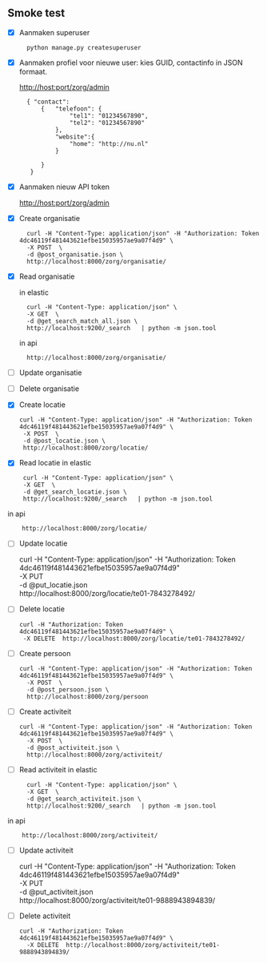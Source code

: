 ## Smoke test 


- [X] Aanmaken superuser

        python manage.py createsuperuser     


- [x] Aanmaken profiel voor nieuwe user: kies GUID, contactinfo in JSON formaat.

    <http://host:port/zorg/admin>
    
    
        { "contact":
            {   "telefoon": {
                    "tel1": "01234567890",
                    "tel2": "01234567890"
                },
                "website":{
                    "home": "http://nu.nl"
                }
    
            }
         }
		
- [x] Aanmaken nieuw API token

    <http://host:port/zorg/admin>
- [x] Create organisatie


        curl -H "Content-Type: application/json" -H "Authorization: Token 4dc46119f481443621efbe15035957ae9a07f4d9" \
        -X POST  \
        -d @post_organisatie.json \
        http://localhost:8000/zorg/organisatie/

   
        
- [x] Read organisatie
       
     in elastic


        curl -H "Content-Type: application/json" \
        -X GET  \
        -d @get_search_match_all.json \
        http://localhost:9200/_search   | python -m json.tool
     
     in api
    
        http://localhost:8000/zorg/organisatie/
        
- [ ] Update organisatie

- [ ] Delete organisatie

 
- [x]  Create locatie


       curl -H "Content-Type: application/json" -H "Authorization: Token 4dc46119f481443621efbe15035957ae9a07f4d9" \
        -X POST  \
        -d @post_locatie.json \
        http://localhost:8000/zorg/locatie/

- [x]  Read locatie
in elastic


        curl -H "Content-Type: application/json" \
        -X GET  \
        -d @get_search_locatie.json \
        http://localhost:9200/_search   | python -m json.tool
     
in api

        http://localhost:8000/zorg/locatie/
- [ ]  Update locatie
      
      
     curl -H "Content-Type: application/json" -H "Authorization: Token 4dc46119f481443621efbe15035957ae9a07f4d9" \
        -X PUT  \
        -d @put_locatie.json \
        http://localhost:8000/zorg/locatie/te01-7843278492/
        
- [ ]  Delete locatie
 
 
       curl -H "Authorization: Token 4dc46119f481443621efbe15035957ae9a07f4d9" \
        -X DELETE  http://localhost:8000/zorg/locatie/te01-7843278492/


- [ ] Create persoon


      curl -H "Content-Type: application/json" -H "Authorization: Token 4dc46119f481443621efbe15035957ae9a07f4d9" \
        -X POST  \
        -d @post_persoon.json \
        http://localhost:8000/zorg/persoon

- [ ] Create activiteit


      curl -H "Content-Type: application/json" -H "Authorization: Token 4dc46119f481443621efbe15035957ae9a07f4d9" \
        -X POST  \
        -d @post_activiteit.json \
        http://localhost:8000/zorg/activiteit/

- [ ] Read activiteit
in elastic


        curl -H "Content-Type: application/json" \
        -X GET  \
        -d @get_search_activiteit.json \
        http://localhost:9200/_search   | python -m json.tool
     
in api
    
        http://localhost:8000/zorg/activiteit/
- [ ] Update activiteit


     curl -H "Content-Type: application/json" -H "Authorization: Token 4dc46119f481443621efbe15035957ae9a07f4d9" \
        -X PUT  \
        -d @put_activiteit.json \
        http://localhost:8000/zorg/activiteit/te01-9888943894839/

- [ ] Delete activiteit


      curl -H "Authorization: Token 4dc46119f481443621efbe15035957ae9a07f4d9" \
        -X DELETE  http://localhost:8000/zorg/activiteit/te01-9888943894839/

